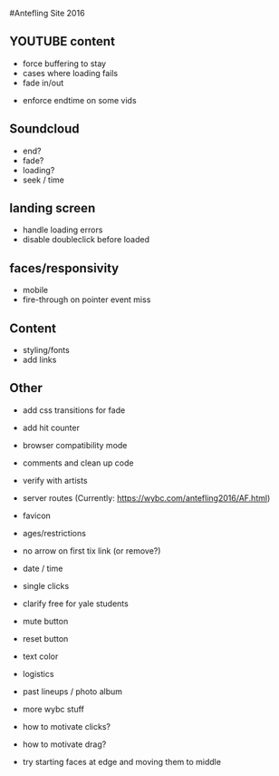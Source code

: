 #Antefling Site 2016

## YOUTUBE content

<!-- - make player not all play at beginning -->
- force buffering to stay
- cases where loading fails
- fade in/out
<!-- - deal with end of video -->
<!-- - save video playback position -->
<!-- - change rizzla to soundcloud -->
- enforce endtime on some vids

## Soundcloud

- end?
- fade?
- loading?
- seek  /  time

## landing screen

- handle loading errors
- disable doubleclick before loaded
<!-- - flashing lights -->

## faces/responsivity

<!-- - adjust resize rules -->
- mobile
- fire-through on pointer event miss

## Content

<!-- - add bios -->
<!-- - make bios scrollable -->
- styling/fonts
- add links

## Other

- add css transitions for fade
- add hit counter
- browser compatibility mode
- comments and clean up code
- verify with artists
- server routes (Currently: https://wybc.com/antefling2016/AF.html)
- favicon

- ages/restrictions
- no arrow on first tix link (or remove?)
- date / time
- single clicks
- clarify free for yale students
- mute button
- reset button
- text color
- logistics
- past lineups / photo album
- more wybc stuff

- how to motivate clicks?
- how to motivate drag?

- try starting faces at edge and moving them to middle